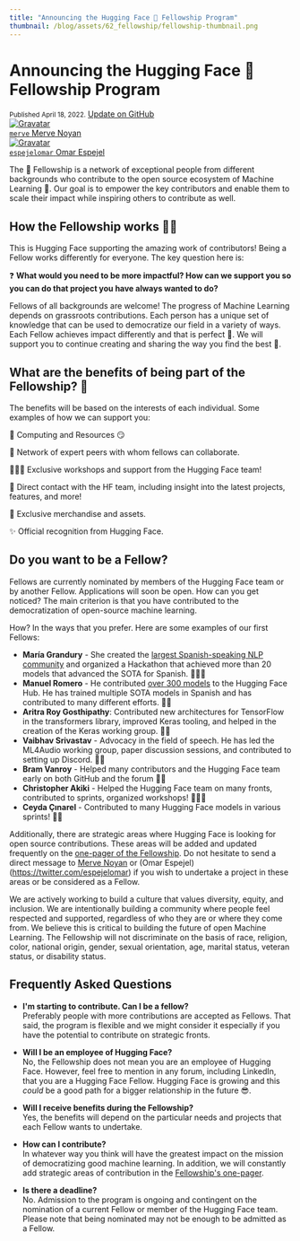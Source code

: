 ```yaml
---
title: "Announcing the Hugging Face 🤗 Fellowship Program"
thumbnail: /blog/assets/62_fellowship/fellowship-thumbnail.png
---
```


<h1>
    Announcing the Hugging Face 🤗 Fellowship Program
</h1>

<div class="blog-metadata">
    <small>Published April 18, 2022.</small>
    <a target="_blank" class="btn no-underline text-sm mb-5 font-sans" href="https://github.com/huggingface/blog/blob/main/fellowship.md">
        Update on GitHub
    </a>
</div>

<div class="author-card">
    <a href="/merve"> 
        <img class="avatar avatar-user" src="https://aeiljuispo.cloudimg.io/v7/https://s3.amazonaws.com/moonup/production/uploads/1631694399207-6141a88b3a0ec78603c9e784.png?w=200&h=200&f=face" title="Gravatar">
        <div class="bfc">
            <code>merve</code>
            <span class="fullname">Merve Noyan</span>
        </div>
    </a>
    <a href="/espejelomar"> 
        <img class="avatar avatar-user" src="https://bafybeidj6oxo7zm5pejnc2iezy24npw4qbt2jgpo4n6igt7oykc7rbvcxi.ipfs.dweb.link/omar_picture.png" title="Gravatar">
        <div class="bfc">
            <code>espejelomar</code>
            <span class="fullname">Omar Espejel</span>
        </div>
    </a>
</div>


The 🤗 Fellowship is a network of exceptional people from different backgrounds who contribute to the open source ecosystem of Machine Learning 🚀. Our goal is to empower the key contributors and enable them to scale their impact while inspiring others to contribute as well.

## How the Fellowship works 🙌🏻

This is Hugging Face supporting the amazing work of contributors! Being a Fellow works differently for everyone. The key question here is:

❓ **What would you need to be more impactful? How can we support you so you can do that project you have always wanted to do?**

Fellows of all backgrounds are welcome! The progress of Machine Learning depends on grassroots contributions. Each person has a unique set of knowledge that can be used to democratize our field in a variety of ways. Each Fellow achieves impact differently and that is perfect 🌈. We will support you to continue creating and sharing the way you find the best 🤗.

## What are the benefits of being part of the Fellowship? 🤩

The benefits will be based on the interests of each individual. Some examples of how we can support you:

💾 Computing and Resources 😏

🎎 Network of expert peers with whom fellows can collaborate.

🧑🏻‍💻 Exclusive workshops and support from the Hugging Face team!

🤗 Direct contact with the HF team, including insight into the latest projects, features, and more!

🎁 Exclusive merchandise and assets.

✨ Official recognition from Hugging Face.

## Do you want to be a Fellow?

Fellows are currently nominated by members of the Hugging Face team or by another Fellow. Applications will soon be open. How can you get noticed? The main criterion is that you have contributed to the democratization of open-source machine learning.

How? In the ways that you prefer. Here are some examples of our first Fellows:

- **María Grandury** - She created the [largest Spanish-speaking NLP community](https://somosnlp.org/) and organized a Hackathon that achieved more than 20 models that advanced the SOTA for Spanish. 👩🏼‍🎤
- **Manuel Romero** - He contributed [over 300 models](https://huggingface.co/mrm8488) to the Hugging Face Hub. He has trained multiple SOTA models in Spanish and has contributed to many different efforts. 🤴🏻
- **Aritra Roy Gosthipathy**: Contributed new architectures for TensorFlow in the transformers library, improved Keras tooling, and helped in the creation of the Keras working group. 🦹🏻
- **Vaibhav Srivastav** - Advocacy in the field of speech. He has led the ML4Audio working group, paper discussion sessions, and contributed to setting up Discord. 🦹🏻
- **Bram Vanroy** - Helped many contributors and the Hugging Face team early on both GitHub and the forum 🦸🏼
- **Christopher Akiki** - Helped the Hugging Face team on many fronts, contributed to sprints, organized workshops! 🦹🏻‍♀️
- **Ceyda Çınarel** - Contributed to many Hugging Face models in various sprints! 👸🏻

Additionally, there are strategic areas where Hugging Face is looking for open source contributions. These areas will be added and updated frequently on the [one-pager of the Fellowship](https://huggingface2.notion.site/Hugging-Fellows-One-Pager-fa1c8878a7a14945b7e0dda2d1e34f36). Do not hesitate to send a direct message to [Merve Noyan](https://twitter.com/mervenoyann) or (Omar Espejel)(https://twitter.com/espejelomar) if you wish to undertake a project in these areas or be considered as a Fellow.

We are actively working to build a culture that values ​​diversity, equity, and inclusion. We are intentionally building a community where people feel respected and supported, regardless of who they are or where they come from. We believe this is critical to building the future of open Machine Learning. The Fellowship will not discriminate on the basis of race, religion, color, national origin, gender, sexual orientation, age, marital status, veteran status, or disability status.

## Frequently Asked Questions

* **I'm starting to contribute. Can I be a fellow?**<br>Preferably people with more contributions are accepted as Fellows. That said, the program is flexible and we might consider it especially if you have the potential to contribute on strategic fronts.

* **Will I be an employee of Hugging Face?**<br>No, the Fellowship does not mean you are an employee of Hugging Face. However, feel free to mention in any forum, including LinkedIn, that you are a Hugging Face Fellow. Hugging Face is growing and this *could* be a good path for a bigger relationship in the future 😎.

* **Will I receive benefits during the Fellowship?**<br>Yes, the benefits will depend on the particular needs and projects that each Fellow wants to undertake.

* **How ​​can I contribute?**<br>In whatever way you think will have the greatest impact on the mission of democratizing good machine learning. In addition, we will constantly add strategic areas of contribution in the [Fellowship's one-pager](https://huggingface2.notion.site/Hugging-Fellows-One-Pager-fa1c8878a7a14945b7e0dda2d1e34f36).

* **Is there a deadline?**<br>No. Admission to the program is ongoing and contingent on the nomination of a current Fellow or member of the Hugging Face team. Please note that being nominated may not be enough to be admitted as a Fellow.